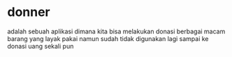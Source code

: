 # donner
adalah sebuah aplikasi dimana kita bisa melakukan donasi berbagai macam barang yang layak pakai namun sudah tidak digunakan lagi
sampai ke donasi uang sekali pun
